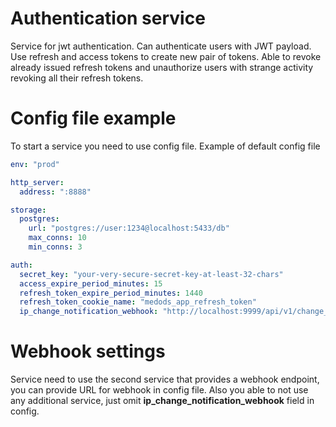 # Authentication service

Service for jwt authentication. Can authenticate users with JWT payload. Use refresh and access tokens to create new pair of tokens. Able to revoke already issued refresh tokens and unauthorize users with strange activity revoking all their refresh tokens.

# Config file example
To start a service you need to use config file.
Example of default config file
```yaml
env: "prod" 

http_server:
  address: ":8888"

storage:
  postgres:
    url: "postgres://user:1234@localhost:5433/db"
    max_conns: 10
    min_conns: 3

auth:
  secret_key: "your-very-secure-secret-key-at-least-32-chars"
  access_expire_period_minutes: 15  
  refresh_token_expire_period_minutes: 1440 
  refresh_token_cookie_name: "medods_app_refresh_token"
  ip_change_notification_webhook: "http://localhost:9999/api/v1/change_ip_event"
```

# Webhook settings
Service need to use the second service that provides a webhook endpoint, you can provide URL for webhook in config file. Also you able to not use any additional service, just omit **ip_change_notification_webhook** field in config.